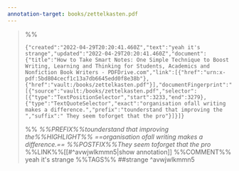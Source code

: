 ```yaml
---
annotation-target: books/zettelkasten.pdf
---
```




>%%
>```annotation-json
>{"created":"2022-04-29T20:20:41.460Z","text":"yeah it's strange","updated":"2022-04-29T20:20:41.460Z","document":{"title":"How to Take Smart Notes: One Simple Technique to Boost Writing, Learning and Thinking for Students, Academics and Nonfiction Book Writers - PDFDrive.com","link":[{"href":"urn:x-pdf:5bd804cecf1c13a7db6645edd0f8e38b"},{"href":"vault:/books/zettelkasten.pdf"}],"documentFingerprint":"5bd804cecf1c13a7db6645edd0f8e38b"},"uri":"vault:/books/zettelkasten.pdf","target":[{"source":"vault:/books/zettelkasten.pdf","selector":[{"type":"TextPositionSelector","start":3233,"end":3279},{"type":"TextQuoteSelector","exact":"organisation ofall writing makes a difference.","prefix":"tounderstand that improving the ","suffix":" They seem toforget that the pro"}]}]}
>```
>%%
>*%%PREFIX%%tounderstand that improving the%%HIGHLIGHT%% ==organisation ofall writing makes a difference.== %%POSTFIX%%They seem toforget that the pro*
>%%LINK%%[[#^avwjwlkmmn5|show annotation]]
>%%COMMENT%%
>yeah it's strange
>%%TAGS%%
>##strange
^avwjwlkmmn5
